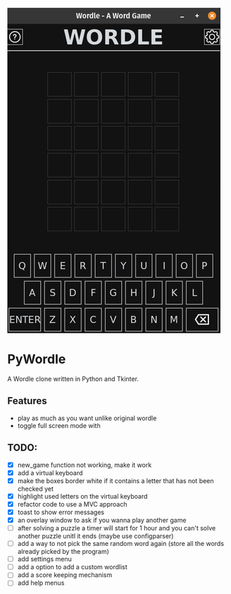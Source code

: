 ![screenshot](images/screenshot1.png)
# PyWordle
A Wordle clone written in Python and Tkinter.

## Features
- play as much as you want unlike original wordle
- toggle full screen mode with <F11>

## TODO:
- [X] new_game function not working, make it work
- [X] add a virtual keyboard
- [X] make the boxes border white if it contains a letter that has not been checked yet
- [X] highlight used letters on the virtual keyboard
- [X] refactor code to use a MVC approach
- [X] toast to show error messages
- [X] an overlay window to ask if you wanna play another game
- [ ] after solving a puzzle a timer will start for 1 hour and you can't solve another puzzle unitl it ends (maybe use configparser)
- [ ] add a way to not pick the same random word again (store all the words already picked by the program)
- [ ] add settings menu
- [ ] add a option to add a custom wordlist
- [ ] add a score keeping mechanism
- [ ] add help menus
